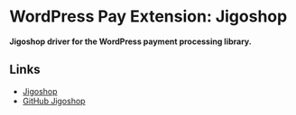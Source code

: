 # WordPress Pay Extension: Jigoshop

**Jigoshop driver for the WordPress payment processing library.**

## Links

*	[Jigoshop](https://www.jigoshop.com/)
*	[GitHub Jigoshop](https://github.com/jigoshop/jigoshop)
